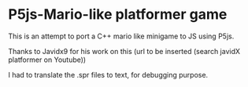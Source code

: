 # P5js-Mario-like platformer game

This is an attempt to port a C++ mario like minigame to JS using P5js.

Thanks to Javidx9 for his work on this (url to be inserted (search javidX platformer on Youtube))

I had to translate the .spr files to text, for debugging purpose.

